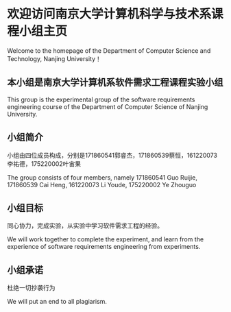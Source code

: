 # 欢迎访问南京大学计算机科学与技术系课程小组主页
Welcome to the homepage of the Department of Computer Science and Technology, Nanjing University！



## 本小组是南京大学计算机系软件需求工程课程实验小组
This group is the experimental group of the software requirements engineering course of the Department of Computer Science of Nanjing University.

## 小组简介
小组由四位成员构成，分别是171860541郭睿杰，171860539蔡恒，161220073李祐德，175220002叶宙果

The group consists of four members, namely 171860541 Guo Ruijie, 171860539 Cai Heng, 161220073 Li Youde, 175220002 Ye Zhouguo

## 小组目标
同心协力，完成实验，从实验中学习软件需求工程的经验。

We will work together to complete the experiment, and learn from the experience of software requirements engineering from experiments.

## 小组承诺
杜绝一切抄袭行为

We will put an end to all plagiarism.
